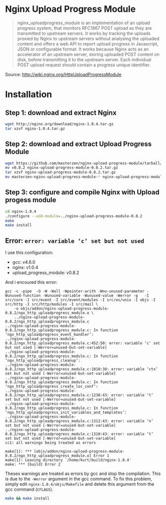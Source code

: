 Nginx Upload Progress Module
============================

> nginx_uploadprogress_module is an implementation of an upload progress system, that monitors RFC1867 POST upload as they are transmitted to upstream servers.
> It works by tracking the uploads proxied by Nginx to upstream servers without analysing the uploaded content and offers a web API to report upload progress in Javascript, JSON or configurable format. It works because Nginx acts as an accelerator of an upstream server, storing uploaded POST content on disk, before transmitting it to the upstream server. Each individual POST upload request should contain a progress unique identifier.

Source: http://wiki.nginx.org/HttpUploadProgressModule

Installation
============

Step 1: download and extract Nginx
----------------------------------

```bash
wget http://nginx.org/download/nginx-1.0.4.tar.gz
tar xzvf nginx-1.0.4.tar.gz
```

Step 2: download and extract Upload Progress Module
---------------------------------------------------

```bash
wget https://github.com/masterzen/nginx-upload-progress-module/tarball/v0.8.2
mv v0.8.2 nginx-upload-progress-module-0.8.2.tar.gz
tar xzvf nginx-upload-progress-module-0.8.2.tar.gz
mv masterzen-nginx-upload-progress-module-* nginx-upload-progress-module-0.8.2
```
Step 3: configure and compile Nginx with Upload progess module
--------------------------------------------------------------

```bash
cd nginx-1.0.4
./configure --add-module=../nginx-upload-progress-module-0.8.2
make
make install
```

Error: `error: variable ‘c’ set but not used`
--------------------------------------------

I use this configuration:

- gcc: v4.6.0
- nginx: v1.0.4
- upload_progress_module: v0.8.2

And i encoured this error:

```
gcc -c -pipe  -O -W -Wall -Wpointer-arith -Wno-unused-parameter -Wunused-function -Wunused-variable -Wunused-value -Werror -g   -I src/core -I src/event -I src/event/modules -I src/os/unix -I objs -I src/http -I src/http/modules -I src/mail \
	-o objs/addon/nginx-upload-progress-module-0.8.2/ngx_http_uploadprogress_module.o \
	../nginx-upload-progress-module-0.8.2/ngx_http_uploadprogress_module.c
../nginx-upload-progress-module-0.8.2/ngx_http_uploadprogress_module.c: In function ‘ngx_http_uploadprogress_event_handler’:
../nginx-upload-progress-module-0.8.2/ngx_http_uploadprogress_module.c:452:50: error: variable ‘c’ set but not used [-Werror=unused-but-set-variable]
../nginx-upload-progress-module-0.8.2/ngx_http_uploadprogress_module.c: In function ‘ngx_http_uploadprogress_cleanup’:
../nginx-upload-progress-module-0.8.2/ngx_http_uploadprogress_module.c:1010:38: error: variable ‘ctx’ set but not used [-Werror=unused-but-set-variable]
../nginx-upload-progress-module-0.8.2/ngx_http_uploadprogress_module.c: In function ‘ngx_http_uploadprogress_create_loc_conf’:
../nginx-upload-progress-module-0.8.2/ngx_http_uploadprogress_module.c:1238:43: error: variable ‘t’ set but not used [-Werror=unused-but-set-variable]
../nginx-upload-progress-module-0.8.2/ngx_http_uploadprogress_module.c: In function ‘ngx_http_uploadprogress_init_variables_and_templates’:
../nginx-upload-progress-module-0.8.2/ngx_http_uploadprogress_module.c:1312:43: error: variable ‘n’ set but not used [-Werror=unused-but-set-variable]
../nginx-upload-progress-module-0.8.2/ngx_http_uploadprogress_module.c:1310:43: error: variable ‘t’ set but not used [-Werror=unused-but-set-variable]
cc1: all warnings being treated as errors

make[1]: *** [objs/addon/nginx-upload-progress-module-0.8.2/ngx_http_uploadprogress_module.o] Error 1
make[1]: Leaving directory `/home/kurt/build/nginx-1.0.4'
make: *** [build] Error 2

```

Theses warnings are treated as errors by gcc and stop the compilation. This is due to the `-Werror` argument in the gcc command.
To fix this problem, simply edit `nginx-1.0.4/objs/Makefile` and delete this argument from the gcc command (`CFLAGS`).

```bash
make && make install
```
